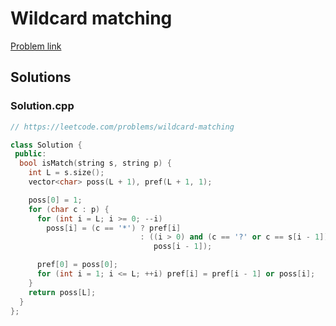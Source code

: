 # Wildcard matching

[Problem link](https://leetcode.com/problems/wildcard-matching)

## Solutions


### Solution.cpp
```cpp
// https://leetcode.com/problems/wildcard-matching

class Solution {
 public:
  bool isMatch(string s, string p) {
    int L = s.size();
    vector<char> poss(L + 1), pref(L + 1, 1);

    poss[0] = 1;
    for (char c : p) {
      for (int i = L; i >= 0; --i)
        poss[i] = (c == '*') ? pref[i]
                             : ((i > 0) and (c == '?' or c == s[i - 1]) and
                                poss[i - 1]);

      pref[0] = poss[0];
      for (int i = 1; i <= L; ++i) pref[i] = pref[i - 1] or poss[i];
    }
    return poss[L];
  }
};
```